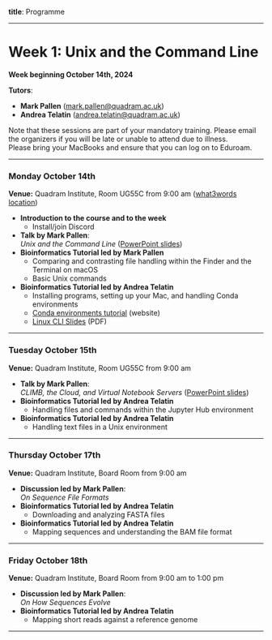 **title**: Programme

---

# Week 1: Unix and the Command Line

**Week beginning October 14th, 2024**

**Tutors**: 
- **Mark Pallen** ([mark.pallen@quadram.ac.uk](mailto:mark.pallen@quadram.ac.uk)) 
- **Andrea Telatin** ([andrea.telatin@quadram.ac.uk](mailto:andrea.telatin@quadram.ac.uk))

Note that these sessions are part of your mandatory training. Please email the organizers if you will be late or unable to attend due to illness.  
Please bring your MacBooks and ensure that you can log on to Eduroam.

***

### Monday October 14th

**Venue:** Quadram Institute, Room UG55C from 9:00 am ([what3words location](https://what3words.com/bricks.areas.modern))

- **Introduction to the course and to the week**
  - Install/join Discord
- **Talk by Mark Pallen**:  
  _Unix and the Command Line_ ([PowerPoint slides](https://github.com/mmbdtp/mmbdtp.github.io/raw/gh-pages/githubio/2023_course/week_1/2023_Week1_Command_line_Unix.pptx))
- **Bioinformatics Tutorial led by Mark Pallen**
  - Comparing and contrasting file handling within the Finder and the Terminal on macOS
  - Basic Unix commands
- **Bioinformatics Tutorial led by Andrea Telatin**
  - Installing programs, setting up your Mac, and handling Conda environments
  - [Conda environments tutorial](https://telatin.github.io/microbiome-bioinformatics/Install-Miniconda/) (website)
  - [Linux CLI Slides](https://github.com/telatin/learn_bash/releases/download/2022/telatin-unix.pdf) (PDF)

***

### Tuesday October 15th

**Venue:** Quadram Institute, Room UG55C from 9:00 am

- **Talk by Mark Pallen**:  
  _CLIMB, the Cloud, and Virtual Notebook Servers_ ([PowerPoint slides](https://github.com/mmbdtp/mmbdtp.github.io/raw/gh-pages/githubio/2023_course/week_1/2023_Week1_CLIMB_cloud_notebooks.pptx))
- **Bioinformatics Tutorial led by Andrea Telatin**
  - Handling files and commands within the Jupyter Hub environment
- **Bioinformatics Tutorial led by Andrea Telatin**
  - Handling text files in a Unix environment

***

### Thursday October 17th

**Venue:** Quadram Institute, Board Room from 9:00 am

- **Discussion led by Mark Pallen**:  
  _On Sequence File Formats_
- **Bioinformatics Tutorial led by Andrea Telatin**
  - Downloading and analyzing FASTA files
- **Bioinformatics Tutorial led by Andrea Telatin**
  - Mapping sequences and understanding the BAM file format

***

### Friday October 18th

**Venue:** Quadram Institute, Board Room from 9:00 am to 1:00 pm

- **Discussion led by Mark Pallen**:  
  _On How Sequences Evolve_
- **Bioinformatics Tutorial led by Andrea Telatin**
  - Mapping short reads against a reference genome

***  
